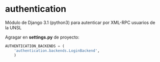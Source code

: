 # authentication
Módulo de Django 3.1 (python3) para autenticar por XML-RPC usuarios de la UNSL

Agragar en **settings.py** de proyecto:

```python
AUTHENTICATION_BACKENDS = (
    'authentication.backends.LoginBackend',
    )
```
